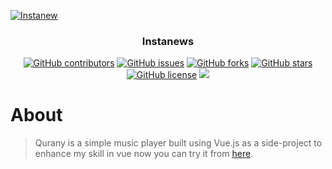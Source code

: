 <p align="center">
  <a href="https://github.com/AbdallahHemdan/Qurany" rel="noopener">
    
  ![Instanew](https://user-images.githubusercontent.com/40190772/89137940-1f68c200-d53a-11ea-8d71-64e44c486357.png)
  
  </a>
</p>

<h3 align="center">Instanews</h3>
<div align="center">

[![GitHub contributors](https://img.shields.io/github/contributors/AbdallahHemdan/Instagram)](https://github.com/AbdallahHemdan/Instagram/contributors)
[![GitHub issues](https://img.shields.io/github/issues/AbdallahHemdan/Instagram)](https://github.com/AbdallahHemdan/Instagram/issues)
[![GitHub forks](https://img.shields.io/github/forks/AbdallahHemdan/Instagram)](https://github.com/AbdallahHemdan/Instagram/network)
[![GitHub stars](https://img.shields.io/github/stars/AbdallahHemdan/Instagram)](https://github.com/AbdallahHemdan/Instagram/stargazers)
[![GitHub license](https://img.shields.io/github/license/AbdallahHemdan/Instagram)](https://github.com/AbdallahHemdan/Instagram/blob/master/LICENSE)
<img src="https://img.shields.io/github/languages/top/AbdallahHemdan/Instagram"> 

</div>


# About
> Qurany is a simple music player built using Vue.js as a side-project to enhance my skill in vue now you can try it from [here](https://abdallahhemdan.github.io/Qurany/).
